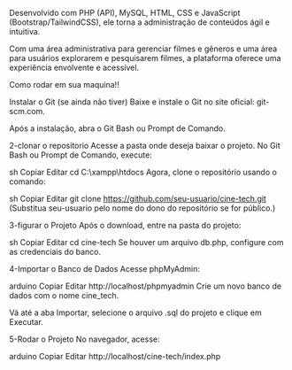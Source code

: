 Desenvolvido com PHP (API), MySQL, HTML, CSS e JavaScript (Bootstrap/TailwindCSS), ele torna a administração de conteúdos ágil e intuitiva.

Com uma área administrativa para gerenciar filmes e gêneros e uma área para usuários explorarem e pesquisarem filmes, a plataforma oferece uma experiência envolvente e acessível.

Como rodar em sua maquina!!

Instalar o Git (se ainda não tiver)
Baixe e instale o Git no site oficial: git-scm.com.

Após a instalação, abra o Git Bash ou Prompt de Comando.

2-clonar o repositorio
Acesse a pasta onde deseja baixar o projeto. No Git Bash ou Prompt de Comando, execute:

sh
Copiar
Editar
cd C:\xampp\htdocs
Agora, clone o repositório usando o comando:

sh
Copiar
Editar
git clone https://github.com/seu-usuario/cine-tech.git
(Substitua seu-usuario pelo nome do dono do repositório se for público.)

3-figurar o Projeto
Após o download, entre na pasta do projeto:

sh
Copiar
Editar
cd cine-tech
Se houver um arquivo db.php, configure com as credenciais do banco.

4-Importar o Banco de Dados
Acesse phpMyAdmin:

arduino
Copiar
Editar
http://localhost/phpmyadmin
Crie um novo banco de dados com o nome cine_tech.

Vá até a aba Importar, selecione o arquivo .sql do projeto e clique em Executar.

5-Rodar o Projeto
No navegador, acesse:

arduino
Copiar
Editar
http://localhost/cine-tech/index.php








